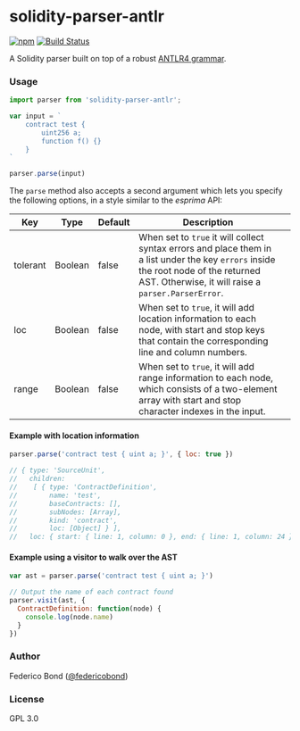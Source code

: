 solidity-parser-antlr
=====================

[![npm](https://img.shields.io/npm/v/solidity-parser-antlr.svg)](https://www.npmjs.com/package/solidity-parser-antlr)
[![Build Status](https://travis-ci.org/federicobond/solidity-parser-antlr.svg?branch=master)](https://travis-ci.org/federicobond/solidity-parser-antlr)

A Solidity parser built on top of a robust [ANTLR4 grammar](https://github.com/solidityj/solidity-antlr4).

### Usage

```javascript
import parser from 'solidity-parser-antlr';

var input = `
    contract test {
        uint256 a;
        function f() {}
    }
`

parser.parse(input)
```

The `parse` method also accepts a second argument which lets you specify the
following options, in a style similar to the _esprima_ API:

| Key      | Type    | Default | Description                                                                                                                                                                                 |   |
|----------|---------|---------|---------------------------------------------------------------------------------------------------------------------------------------------------------------------------------------------|---|
| tolerant | Boolean | false   | When set to `true` it will collect syntax errors and place them in a list under the key `errors` inside the root node of the returned AST. Otherwise, it will raise a `parser.ParserError`. |   |
| loc      | Boolean | false   | When set to `true`, it will add location information to each node, with start and stop keys that contain the corresponding line and column numbers.                                         |   |
| range    | Boolean | false   | When set to `true`, it will add range information to each node, which consists of a two-element array with start and stop character indexes in the input.                                   |   |


#### Example with location information

```javascript
parser.parse('contract test { uint a; }', { loc: true })

// { type: 'SourceUnit',
//   children: 
//    [ { type: 'ContractDefinition',
//        name: 'test',
//        baseContracts: [],
//        subNodes: [Array],
//        kind: 'contract',
//        loc: [Object] } ],
//   loc: { start: { line: 1, column: 0 }, end: { line: 1, column: 24 } } }

```

#### Example using a visitor to walk over the AST

```javascript
var ast = parser.parse('contract test { uint a; }')

// Output the name of each contract found
parser.visit(ast, {
  ContractDefinition: function(node) {
    console.log(node.name)
  }
})
```

### Author

Federico Bond ([@federicobond](https://github.com/federicobond))

### License

GPL 3.0
